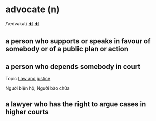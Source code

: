 # advocate (n)

/ˈædvəkət/ [🔊](https://www.oxfordlearnersdictionaries.com/media/english/uk_pron/a/adv/advoc/advocate__gb_2.mp3) [🔊](https://www.oxfordlearnersdictionaries.com/media/english/us_pron/a/adv/advoc/advocate__us_2.mp3)

## a person who supports or speaks in favour of somebody or of a public plan or action

## a person who depends somebody in court

Topic [Law and justice](../topics/law-and-justice.md#law--justice)

Người biện hộ; Người bào chữa

## a lawyer who has the right to argue cases in higher courts
